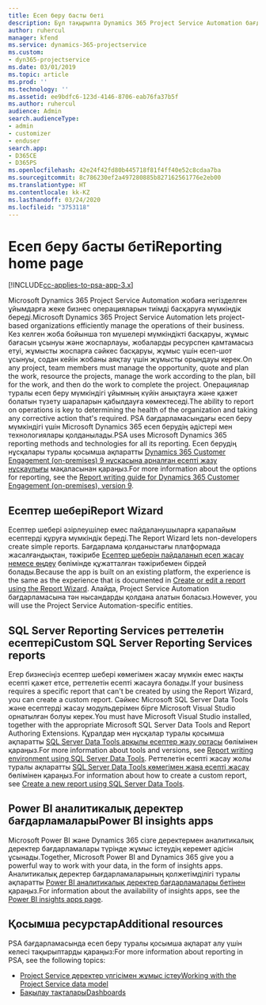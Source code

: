 ```yaml
---
title: Есеп беру басты беті
description: Бұл тақырыпта Dynamics 365 Project Service Automation бағдарламасындағы есеп беру туралы ақпарат берілген.
author: ruhercul
manager: kfend
ms.service: dynamics-365-projectservice
ms.custom:
- dyn365-projectservice
ms.date: 03/01/2019
ms.topic: article
ms.prod: ''
ms.technology: ''
ms.assetid: ee9bdfc6-123d-4146-8706-eab76fa37b5f
ms.author: ruhercul
audience: Admin
search.audienceType:
- admin
- customizer
- enduser
search.app:
- D365CE
- D365PS
ms.openlocfilehash: 42e24f42fd80b445718f81f4ff40e52c8cdaa7ba
ms.sourcegitcommit: 8c786230ef2a497280885b827162561776e2eb00
ms.translationtype: HT
ms.contentlocale: kk-KZ
ms.lasthandoff: 03/24/2020
ms.locfileid: "3753118"
---
```

# <a name="reporting-home-page"></a><span data-ttu-id="0d5a8-103">Есеп беру басты беті</span><span class="sxs-lookup"><span data-stu-id="0d5a8-103">Reporting home page</span></span>

[!INCLUDE[cc-applies-to-psa-app-3.x](../includes/cc-applies-to-psa-app-3x.md)]

<span data-ttu-id="0d5a8-104">Microsoft Dynamics 365 Project Service Automation жобаға негізделген ұйымдарға жеке бизнес операцияларын тиімді басқаруға мүмкіндік береді.</span><span class="sxs-lookup"><span data-stu-id="0d5a8-104">Microsoft Dynamics 365 Project Service Automation lets project-based organizations efficiently manage the operations of their business.</span></span> <span data-ttu-id="0d5a8-105">Кез келген жоба бойынша топ мүшелері мүмкіндікті басқаруы, жұмыс бағасын ұсынуы және жоспарлауы, жобаларды ресурспен қамтамасыз етуі, жұмысты жоспарға сәйкес басқаруы, жұмыс үшін есеп-шот ұсынуы, содан кейін жобаны аяқтау үшін жұмысты орындауы керек.</span><span class="sxs-lookup"><span data-stu-id="0d5a8-105">On any project, team members must manage the opportunity, quote and plan the work, resource the projects, manage the work according to the plan, bill for the work, and then do the work to complete the project.</span></span> <span data-ttu-id="0d5a8-106">Операциялар туралы есеп беру мүмкіндігі ұйымның күйін анықтауға және қажет болатын түзету шараларын қабылдауға көмектеседі.</span><span class="sxs-lookup"><span data-stu-id="0d5a8-106">The ability to report on operations is key to determining the health of the organization and taking any corrective action that's required.</span></span> <span data-ttu-id="0d5a8-107">PSA бағдарламасындағы есеп беру мүмкіндігі үшін Microsoft Dynamics 365 есеп берудің әдістері мен технологиялары қолданылады.</span><span class="sxs-lookup"><span data-stu-id="0d5a8-107">PSA uses Microsoft Dynamics 365 reporting methods and technologies for all its reporting.</span></span> <span data-ttu-id="0d5a8-108">Есеп берудің нұсқалары туралы қосымша ақпаратты [Dynamics 365 Customer Engagement (on-premises) 9 нұсқасына арналған есепті жазу нұсқаулығы](../analytics/reporting-analytics-with-dynamics-365.md) мақаласынан қараңыз.</span><span class="sxs-lookup"><span data-stu-id="0d5a8-108">For more information about the options for reporting, see the [Report writing guide for Dynamics 365 Customer Engagement (on-premises), version 9](../analytics/reporting-analytics-with-dynamics-365.md).</span></span>

## <a name="report-wizard"></a><span data-ttu-id="0d5a8-109">Есептер шебері</span><span class="sxs-lookup"><span data-stu-id="0d5a8-109">Report Wizard</span></span>

<span data-ttu-id="0d5a8-110">Есептер шебері әзірлеушілер емес пайдаланушыларға қарапайым есептерді құруға мүмкіндік береді.</span><span class="sxs-lookup"><span data-stu-id="0d5a8-110">The Report Wizard lets non-developers create simple reports.</span></span> <span data-ttu-id="0d5a8-111">Бағдарлама қолданыстағы платформада жасалғандықтан, тәжірибе [Есептер шеберін пайдаланып есеп жасау немесе өңдеу](../basics/create-edit-copy-report-wizard.md) бөлімінде құжатталған тәжірибемен бірдей болады.</span><span class="sxs-lookup"><span data-stu-id="0d5a8-111">Because the app is built on an existing platform, the experience is the same as the experience that is documented in [Create or edit a report using the Report Wizard](../basics/create-edit-copy-report-wizard.md).</span></span> <span data-ttu-id="0d5a8-112">Алайда, Project Service Automation бағдарламасына тән нысандарды қолдана алатын боласыз.</span><span class="sxs-lookup"><span data-stu-id="0d5a8-112">However, you will use the Project Service Automation-specific entities.</span></span>

## <a name="custom-sql-server-reporting-services-reports"></a><span data-ttu-id="0d5a8-113">SQL Server Reporting Services реттелетін есептері</span><span class="sxs-lookup"><span data-stu-id="0d5a8-113">Custom SQL Server Reporting Services reports</span></span>

<span data-ttu-id="0d5a8-114">Егер бизнесіңіз есептер шебері көмегімен жасау мүмкін емес нақты есепті қажет етсе, реттелетін есепті жасауға болады.</span><span class="sxs-lookup"><span data-stu-id="0d5a8-114">If your business requires a specific report that can't be created by using the Report Wizard, you can create a custom report.</span></span> <span data-ttu-id="0d5a8-115">Сәйкес Microsoft SQL Server Data Tools және есептерді жасау модульдерімен бірге Microsoft Visual Studio орнатылған болуы керек.</span><span class="sxs-lookup"><span data-stu-id="0d5a8-115">You must have Microsoft Visual Studio installed, together with the appropriate Microsoft SQL Server Data Tools and Report Authoring Extensions.</span></span> <span data-ttu-id="0d5a8-116">Құралдар мен нұсқалар туралы қосымша ақпаратты [SQL Server Data Tools арқылы есептер жазу ортасы](../analytics/report-writing-environment-using-sql-server-data-tools.md) бөлімінен қараңыз.</span><span class="sxs-lookup"><span data-stu-id="0d5a8-116">For more information about tools and versions, see [Report writing environment using SQL Server Data Tools](../analytics/report-writing-environment-using-sql-server-data-tools.md).</span></span> <span data-ttu-id="0d5a8-117">Реттелетін есепті жасау жолы туралы ақпаратты [SQL Server Data Tools көмегімен жаңа есепті жасау](../analytics/create-a-new-report-using-sql-server-data-tools.md) бөлімінен қараңыз.</span><span class="sxs-lookup"><span data-stu-id="0d5a8-117">For information about how to create a custom report, see [Create a new report using SQL Server Data Tools](../analytics/create-a-new-report-using-sql-server-data-tools.md).</span></span>

## <a name="power-bi-insights-apps"></a><span data-ttu-id="0d5a8-118">Power BI аналитикалық деректер бағдарламалары</span><span class="sxs-lookup"><span data-stu-id="0d5a8-118">Power BI insights apps</span></span>

<span data-ttu-id="0d5a8-119">Microsoft Power BI және Dynamics 365 сізге деректермен аналитикалық деректер бағдарламалары түрінде жұмыс істеудің керемет әдісін ұсынады.</span><span class="sxs-lookup"><span data-stu-id="0d5a8-119">Together, Microsoft Power BI and Dynamics 365 give you a powerful way to work with your data, in the form of insights apps.</span></span> <span data-ttu-id="0d5a8-120">Аналитикалық деректер бағдарламаларының қолжетімділігі туралы ақпаратты [Power BI аналитикалық деректер бағдарламалары бетінен](https://powerbi.microsoft.com/power-bi-insights-apps/) қараңыз.</span><span class="sxs-lookup"><span data-stu-id="0d5a8-120">For information about the availability of insights apps, see the [Power BI insights apps page](https://powerbi.microsoft.com/power-bi-insights-apps/).</span></span>


## <a name="additional-resources"></a><span data-ttu-id="0d5a8-121">Қосымша ресурстар</span><span class="sxs-lookup"><span data-stu-id="0d5a8-121">Additional resources</span></span>
<span data-ttu-id="0d5a8-122">PSA бағдарламасында есеп беру туралы қосымша ақпарат алу үшін келесі тақырыптарды қараңыз:</span><span class="sxs-lookup"><span data-stu-id="0d5a8-122">For more information about reporting in PSA, see the following topics:</span></span>

- [<span data-ttu-id="0d5a8-123">Project Service деректер үлгісімен жұмыс істеу</span><span class="sxs-lookup"><span data-stu-id="0d5a8-123">Working with the Project Service data model</span></span>](reports-working-project-service-data-model.md)
- [<span data-ttu-id="0d5a8-124">Бақылау тақталары</span><span class="sxs-lookup"><span data-stu-id="0d5a8-124">Dashboards</span></span>](reports-dashboards.md)

